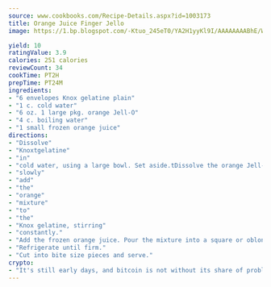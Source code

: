 ```yaml
---
source: www.cookbooks.com/Recipe-Details.aspx?id=1003173
title: Orange Juice Finger Jello
image: https://1.bp.blogspot.com/-Ktuo_245eT0/YA2H1yyKl9I/AAAAAAAABhE/WMoqSq2tWOcgMkPaLYZ-49h8pVDUUwFCQCLcBGAsYHQ/s307/5.png

yield: 10
ratingValue: 3.9
calories: 251 calories
reviewCount: 34
cookTime: PT2H
prepTime: PT24M
ingredients:
- "6 envelopes Knox gelatine plain"
- "1 c. cold water"
- "6 oz. 1 large pkg. orange Jell-O"
- "4 c. boiling water"
- "1 small frozen orange juice"
directions:
- "Dissolve"
- "Knoxtgelatine"
- "in"
- "cold water, using a large bowl. Set aside.tDissolve the orange Jell-O with the boiling water, then"
- "slowly"
- "add"
- "the"
- "orange"
- "mixture"
- "to"
- "the"
- "Knox gelatine, stirring"
- "constantly."
- "Add the frozen orange juice. Pour the mixture into a square or oblong baking dish."
- "Refrigerate until firm."
- "Cut into bite size pieces and serve."
crypto:
- "It's still early days, and bitcoin is not without its share of problems."
---
```

